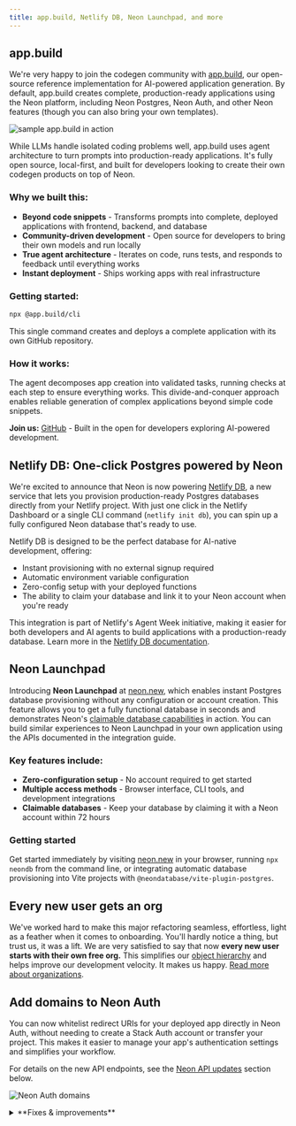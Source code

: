 ```yaml
---
title: app.build, Netlify DB, Neon Launchpad, and more
---
```


## app.build

We're very happy to join the codegen community with [app.build](https://www.app.build/), our open-source reference implementation for AI-powered application generation. By default, app.build creates complete, production-ready applications using the Neon platform, including Neon Postgres, Neon Auth, and other Neon features (though you can also bring your own templates).

![sample app.build in action](/docs/relnotes/app_build.png)

While LLMs handle isolated coding problems well, app.build uses agent architecture to turn prompts into production-ready applications. It's fully open source, local-first, and built for developers looking to create their own codegen products on top of Neon.

### Why we built this:

- **Beyond code snippets** - Transforms prompts into complete, deployed applications with frontend, backend, and database
- **Community-driven development** - Open source for developers to bring their own models and run locally
- **True agent architecture** - Iterates on code, runs tests, and responds to feedback until everything works
- **Instant deployment** - Ships working apps with real infrastructure

### Getting started:

```bash
npx @app.build/cli
```

This single command creates and deploys a complete application with its own GitHub repository.

### How it works:

The agent decomposes app creation into validated tasks, running checks at each step to ensure everything works. This divide-and-conquer approach enables reliable generation of complex applications beyond simple code snippets.

**Join us:** [GitHub](https://github.com/appdotbuild) - Built in the open for developers exploring AI-powered development.

## Netlify DB: One-click Postgres powered by Neon

We're excited to announce that Neon is now powering [Netlify DB](https://www.netlify.com/blog/netlify-db-database-for-ai-native-development/), a new service that lets you provision production-ready Postgres databases directly from your Netlify project. With just one click in the Netlify Dashboard or a single CLI command (`netlify init db`), you can spin up a fully configured Neon database that's ready to use.

Netlify DB is designed to be the perfect database for AI-native development, offering:

- Instant provisioning with no external signup required
- Automatic environment variable configuration
- Zero-config setup with your deployed functions
- The ability to claim your database and link it to your Neon account when you're ready

This integration is part of Netlify's Agent Week initiative, making it easier for both developers and AI agents to build applications with a production-ready database. Learn more in the [Netlify DB documentation](https://docs.netlify.com/storage/netlify-db/).

## Neon Launchpad

Introducing **Neon Launchpad** at [neon.new](https://neon.new), which enables instant Postgres database provisioning without any configuration or account creation. This feature allows you to get a fully functional database in seconds and demonstrates Neon's [claimable database capabilities](https://neon.com/docs/workflows/claimable-database-integration) in action. You can build similar experiences to Neon Launchpad in your own application using the APIs documented in the integration guide.

### Key features include:

- **Zero-configuration setup** - No account required to get started
- **Multiple access methods** - Browser interface, CLI tools, and development integrations
- **Claimable databases** - Keep your database by claiming it with a Neon account within 72 hours

### Getting started

Get started immediately by visiting [neon.new](https://neon.new) in your browser, running `npx neondb` from the command line, or integrating automatic database provisioning into Vite projects with `@neondatabase/vite-plugin-postgres`.

## Every new user gets an org

We've worked hard to make this major refactoring seamless, effortless, light as a feather when it comes to onboarding. You'll hardly notice a thing, but trust us, it was a lift. We are very satisfied to say that now **every new user starts with their own free org.** This simplifies our [object hierarchy](https://neon.com/docs/manage/overview) and helps improve our development velocity. It makes us happy. [Read more about organizations](/docs/manage/organizations).

## Add domains to Neon Auth

You can now whitelist redirect URIs for your deployed app directly in Neon Auth, without needing to create a Stack Auth account or transfer your project. This makes it easier to manage your app's authentication settings and simplifies your workflow.

For details on the new API endpoints, see the [Neon API updates](#neon-api-updates) section below.

![Neon Auth domains](/docs/relnotes/neon-auth-domains.png)

<details>

<summary>**Fixes & improvements**</summary>

- **Neon Console**
  - We updated the warning message to clarify that changing compute size settings will definitely interrupt database connections, rather than just possibly doing so. We want to make that clear so you know exactly what to expect.

- **Neon API**

  - We've added new API endpoints to help you manage your Neon Auth domains: [list domains](https://api-docs.neon.tech/reference/listdomains), [add a domain](https://api-docs.neon.tech/reference/adddomain), and [delete a domain](https://api-docs.neon.tech/reference/deletedomain). These endpoints make it easy to manage your redirect URIs programmatically.

- **Neon CLI**

  [CLI improvements]

- **Drizzle Studio update**

  For details about the latest Drizzle Studio updates, see the [Neon Drizzle Studio Integration Changelog](https://github.com/neondatabase/neon-drizzle-studio-changelog/blob/main/CHANGELOG.md).

- **Fixes**

  - Fixed an issue with IPv6 validation, ensuring that compressed IPv6 formats are properly validated. This improves stability and correctness for users relying on IPv6 functionality.

</details>
